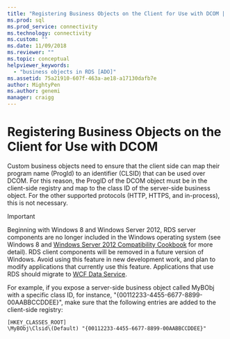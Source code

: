 ```yaml
---
title: "Registering Business Objects on the Client for Use with DCOM | Microsoft Docs"
ms.prod: sql
ms.prod_service: connectivity
ms.technology: connectivity
ms.custom: ""
ms.date: 11/09/2018
ms.reviewer: ""
ms.topic: conceptual
helpviewer_keywords: 
  - "business objects in RDS [ADO]"
ms.assetid: 75a21910-607f-463a-ae18-a17130dafb7e
author: MightyPen
ms.author: genemi
manager: craigg
---
```

# Registering Business Objects on the Client for Use with DCOM
Custom business objects need to ensure that the client side can map their program name (ProgId) to an identifier (CLSID) that can be used over DCOM. For this reason, the ProgID of the DCOM object must be in the client-side registry and map to the class ID of the server-side business object. For the other supported protocols (HTTP, HTTPS, and in-process), this is not necessary.  
  
> [!IMPORTANT]
>  Beginning with Windows 8 and Windows Server 2012, RDS server components are no longer included in the Windows operating system (see Windows 8 and [Windows Server 2012 Compatibility Cookbook](https://www.microsoft.com/download/details.aspx?id=27416) for more detail). RDS client components will be removed in a future version of Windows. Avoid using this feature in new development work, and plan to modify applications that currently use this feature. Applications that use RDS should migrate to [WCF Data Service](https://go.microsoft.com/fwlink/?LinkId=199565).  
  
 For example, if you expose a server-side business object called MyBObj with a specific class ID, for instance, "{00112233-4455-6677-8899-00AABBCCDDEE}", make sure that the following entries are added to the client-side registry:  
  
```console
[HKEY_CLASSES_ROOT]  
\MyBObj\Clsid\(Default) "{00112233-4455-6677-8899-00AABBCCDDEE}"  
```



